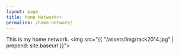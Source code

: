 ```yaml
---
layout: page
title: Home Network++
permalink: /home-network/
---
```


This is my home network. <img src="{{ "/assets/img/rack2014.jpg" | prepend: site.baseurl }}">